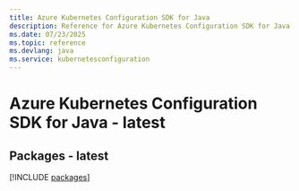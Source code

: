 ```yaml
---
title: Azure Kubernetes Configuration SDK for Java
description: Reference for Azure Kubernetes Configuration SDK for Java
ms.date: 07/23/2025
ms.topic: reference
ms.devlang: java
ms.service: kubernetesconfiguration
---
```

# Azure Kubernetes Configuration SDK for Java - latest
## Packages - latest
[!INCLUDE [packages](kubernetes-configuration-index.md)]